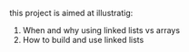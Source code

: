this project is aimed at illustratig:
1.   When and why using linked lists vs arrays
2.   How to build and use linked lists